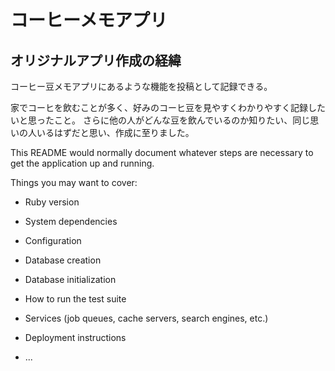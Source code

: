 # コーヒーメモアプリ

## オリジナルアプリ作成の経緯

コーヒー豆メモアプリにあるような機能を投稿として記録できる。

家でコーヒを飲むことが多く、好みのコーヒ豆を見やすくわかりやすく記録したいと思ったこと。
さらに他の人がどんな豆を飲んでいるのか知りたい、同じ思いの人いるはずだと思い、作成に至りました。



This README would normally document whatever steps are necessary to get the
application up and running.

Things you may want to cover:

* Ruby version

* System dependencies

* Configuration

* Database creation

* Database initialization

* How to run the test suite

* Services (job queues, cache servers, search engines, etc.)

* Deployment instructions

* ...
